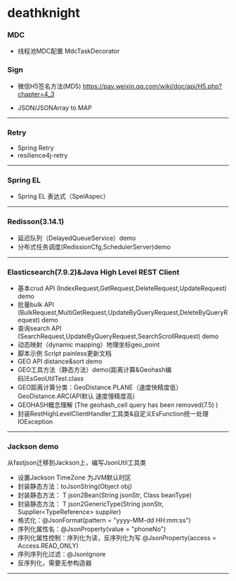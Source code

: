# deathknight

### MDC 
 - 线程池MDC配置 MdcTaskDecorator
### Sign
 - 微信H5签名方法(MD5)
https://pay.weixin.qq.com/wiki/doc/api/H5.php?chapter=4_3

- JSON/JSONArray to MAP
 ----
### Retry
- Spring Retry
- resilience4j-retry
 ----
### Spring EL
- Spring EL 表达式（SpelAspec）

 ----

### Redisson(3.14.1)
 - 延迟队列（DelayedQueueService）demo
 - 分布式任务调度(RedissionCfg,SchedulerServer)demo

 ----

###  Elasticsearch(7.9.2)&Java High Level REST Client

 - 基本crud API (IndexRequest,GetRequest,DeleteRequest,UpdateRequest) demo
 - 批量bulk API (BulkRequest,MultiGetRequest,UpdateByQueryRequest,DeleteByQueryRequest) demo
 - 查询search API (SearchRequest,UpdateByQueryRequest,SearchScrollRequest) demo
 - 动态映射（dynamic mapping）地理坐标geo_point
 - 脚本示例 Script painless更新文档
 - GEO API distance&sort demo
 - GEO工具方法（静态方法）demo(距离计算&Geohash编码)EsGeoUtilTest.class
 - GEO距离计算分类：GeoDistance.PLANE（速度快精度低）  GeoDistance.ARC(API默认 速度慢精度高)
 - GEOHASH概念理解 (The geohash_cell query has been removed(7.5) )
 - 封装RestHighLevelClientHandler工具类&自定义EsFunction统一处理IOException
 
 ----
 
###  Jackson demo


从fastjson迁移到Jackson上，编写JsonUtil工具类

- 设置Jackson TimeZone 为JVM默认时区
- 封装静态方法：toJsonString(Object obj) 
- 封装静态方法：<T> T json2Bean(String jsonStr, Class<T> beanType)
- 封装静态方法：<T> T json2GenericType(String jsonStr, Supplier<TypeReference<T>> suppiler)
- 格式化：@JsonFormat(pattern = "yyyy-MM-dd HH:mm:ss")
- 序列化属性名：@JsonProperty(value = "phoneNo")
- 序列化属性控制：序列化为读，反序列化为写 @JsonProperty(access = Access.READ_ONLY) 
- 序列序列化过滤：@JsonIgnore
- 反序列化，需要无参构造器

 ----
